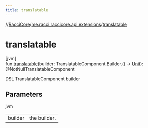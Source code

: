 ```yaml
---
title: translatable
---
```

//[RacciCore](../../index.html)/[me.racci.raccicore.api.extensions](index.html)/[translatable](translatable.html)



# translatable



[jvm]\
fun [translatable](translatable.html)(builder: TranslatableComponent.Builder.() -&gt; [Unit](https://kotlinlang.org/api/latest/jvm/stdlib/kotlin/-unit/index.html)): @NotNullTranslatableComponent



DSL TranslatableComponent builder



## Parameters


jvm

| | |
|---|---|
| builder | the builder. |




